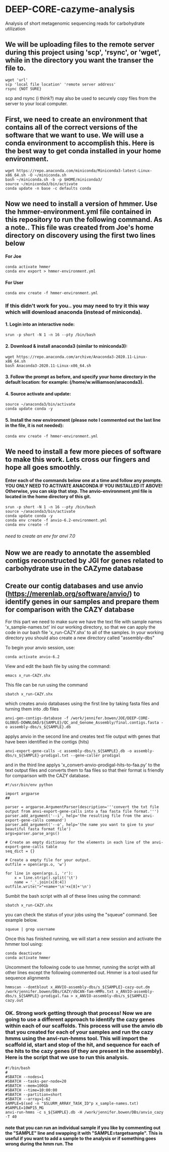 # DEEP-CORE-cazyme-analysis
Analysis of short metagenomic sequencing reads for carbohydrate utilization

## We will be uploading files to the remote server during this project using 'scp', 'rsync', or 'wget', while in the directory you want the transer the file to.

    wget 'url'
    scp 'local file location' 'remote server address'
    rsync {NOT SURE}
    
scp and rsync (i think?) may also be used to securely copy files from the server to your local computer.

## First, we need to create an environment that contains all of the correct versions of the software that we want to use. We will use a conda environment to accomplish this. Here is the best way to get conda installed in your home environment.

    wget https://repo.anaconda.com/miniconda/Miniconda3-latest-Linux-x86_64.sh -O ~/miniconda.sh
    bash ~/miniconda.sh -b -p $HOME/miniconda3/
    source ~/miniconda3/bin/activate
    conda update -n base -c defaults conda
    
## Now we need to install a version of hmmer.  Use the hmmer-environment.yml file contained in this repository to run the following command. As a note.. This file was created from Joe's home directory on discovery using the first two lines below

#### For Joe

    conda activate hmmer
    conda env export > hmmer-environment.yml

#### For User

    conda env create -f hmmer-environment.yml

### If this didn't work for you.. you may need to try it this way which will download anaconda (instead of miniconda).

#### 1. Login into an interactive node:

    srun -p short -N 1 -n 16 --pty /bin/bash

#### 2. Download & install anaconda3 (similar to miniconda3):

    wget https://repo.anaconda.com/archive/Anaconda3-2020.11-Linux-x86_64.sh
    bash Anaconda3-2020.11-Linux-x86_64.sh

#### 3. Follow the prompt as before, and specify your home directory in the default location: for example: (/home/w.williamson/anaconda3).

#### 4. Source activate and update:
     
    source ~/anaconda3/bin/activate
    conda update conda -y

#### 5. Install the new environment (please note I commented out the last line in the file, it is not needed):

    conda env create -f hmmer-environment.yml

## We need to install a few more pieces of software to make this work. Lets cross our fingers and hope all goes smoothly.

#### Enter each of the commands below one at a time and follow any prompts. YOU ONLY NEED TO ACTIVATE ANACONDA IF YOU INSTALLED IT ABOVE! Otherwise, you can skip that step. The anvio-environment.yml file is located in the home directory of this git.

    srun -p short -N 1 -n 16 --pty /bin/bash
    source ~/anaconda3/bin/activate
    conda update conda -y
    conda env create -f anvio-6.2-environment.yml
    conda env create -f 

###### need to create an env for anvi 7.0
## Now we are ready to annotate the assembled contigs reconstructed by JGI for genes related to carbohydrate use in the CAZyme database

## Create our contig databases and use anvio (https://merenlab.org/software/anvio/) to identify genes in our samples and prepare them for comparison with the CAZY database

For this part we need to make sure we have the text file with sample names 'x_sample-names.txt' ini our working directory, so that we can apply the code in our bash file 'x_run-CAZY.shx' to all of the samples. In your working directory you should also create a new directory called "assembly-dbs"

To begin your anvio session, use:

    conda activate anvio-6.2

View and edit the bash file by using the command:

    emacs x_run-CAZY.shx

This file can be run using the command 

    sbatch x_run-CAZY.shx
    
which creates anvio databases using the first line by taking fasta files and turning them into .db files

    anvi-gen-contigs-database -f /work/jennifer.bowen/JOE/DEEP-CORE-GLOBUS-DOWNLOAD/${SAMPLE}/QC_and_Genome_Assembly/final.contigs.fasta -o assembly-dbs/s_${SAMPLE}.db

applys anvio in the second line and creates text file output with genes that have been identified in the contigs (hits)

    anvi-export-gene-calls -c assembly-dbs/s_${SAMPLE}.db -o assembly-dbs/s_${SAMPLE}-prodigal.txt --gene-caller prodigal
    
and in the third line applys 'x_convert-anvio-prodigal-hits-to-faa.py' to the text output files and converts them to faa files so that their format is friendly for comparison with the CAZY database. 

    #!/usr/bin/env python

    import argparse
    ## 

    parser = argparse.ArgumentParser(description='''convert the txt file output from anvi-export-gene-calls into a faa fasta file format.''')
    parser.add_argument('--i', help='the resulting file from the anvi-export-gene-calls command')
    parser.add_argument('--o', help='the name you want to give to your beautiful fasta format file')
    args=parser.parse_args()

    # Create an empty dictionay for the elements in each line of the anvi-export-gene-calls table
    seq_dict = {}

    # Create a empty file for your output. 
    outfile = open(args.o, 'w')

    for line in open(args.i, 'r'):
        x = line.strip().split('\t')
        name = '_'.join(x[0:4])
    outfile.write(">"+name+'\n'+x[8]+'\n')

Sumbit the bash script with all of these lines using the command:

    sbatch x_run-CAZY.shx

you can check the status of your jobs using the "squeue" command. See example below. 
 
    squeue | grep username

Once this has finished running, we will start a new session and activate the hmmer tool using:  

    conda deactivate
    conda activate hmmer
    
Uncomment the following code to use hmmer, running the script with all other lines except the following commented out. Hmmer is a tool used for sequence alignments

    hmmscan --domtblout x_ANVIO-assembly-dbs/s_${SAMPLE}-cazy-out.dm /work/jennifer.bowen/DBs/CAZY/dbCAN-fam-HMMs.txt x_ANVIO-assembly-dbs/s_${SAMPLE}-prodigal.faa > x_ANVIO-assembly-dbs/s_${SAMPLE}-cazy.out
    

### OK.  Strong work getting through that process! Now we are going to use a different approach to identify the cazy genes within each of our scaffolds. This process will use the anvio db that you created for each of your samples and run the cazy hmms using the anvi-run-hmms tool.  This will import the scaffold id, start and stop of the hit, and sequence for each of the hits to the cazy genes (if they are present in the assembly). Here is the script that we use to run this analysis. 

    #!/bin/bash
    #
    #SBATCH --nodes=1
    #SBATCH --tasks-per-node=20
    #SBATCH --mem=100Gb
    #SBATCH --time=10:00:00
    #SBATCH --partition=short
    #SBATCH --array=1-62
    SAMPLE=$(sed -n "$SLURM_ARRAY_TASK_ID"p x_sample-names.txt)
    #SAMPLE=10WP15_MG
    anvi-run-hmms -c s_${SAMPLE}.db -H /work/jennifer.bowen/DBs/anvio_cazy -T 40
    
#### note that you can run an individual sample if you like by commenting out the "SAMPLE" line and swapping it with "SAMPLE=targetsample". This is useful if you want to add a sample to the analysis or if something goes wrong during the hmm run. The 

